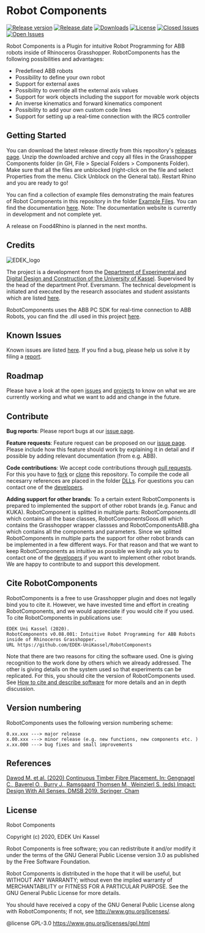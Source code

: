 # Robot Components
[![Release version](https://img.shields.io/github/v/release/RobotComponents/RobotComponents?include_prereleases&style=flat-square)]()
[![Release date](https://img.shields.io/github/release-date-pre/RobotComponents/RobotComponents?style=flat-square)]()
[![Downloads](https://img.shields.io/github/downloads/RobotComponents/RobotComponents/total?style=flat-square)]()
[![License](https://img.shields.io/github/license/RobotComponents/RobotComponents?style=flat-square)]()
[![Closed Issues](https://img.shields.io/github/issues-raw/RobotComponents/RobotComponents?style=flat-square)]()
[![Open Issues](https://img.shields.io/github/issues-closed-raw/RobotComponents/RobotComponents?style=flat-square)]()

Robot Components is a Plugin for intuitive Robot Programming for ABB robots inside of Rhinoceros Grasshopper. RobotComponents has the following possibilities and advantages: 

- Predefined ABB robots
- Possibility to define your own robot
- Support for external axes
- Possibility to override all the external axis values
- Support for work objects including the support for movable work objects
- An inverse kinematics and forward kinematics component
- Possibility to add your own custom code lines
- Support for setting up a real-time connection with the IRC5 controller

## Getting Started
You can download the latest release directly from this repository's [releases page](https://github.com/EDEK-UniKassel/RobotComponents/releases). Unzip the downloaded archive and copy all files in the Grasshopper Components folder (in GH, File > Special Folders > Components Folder). Make sure that all the files are unblocked (right-click on the file and select Properties from the menu. Click Unblock on the General tab). Restart Rhino and you are ready to go!

You can find a collection of example files demonstrating the main features of Robot Components in this repository in the folder [Example Files](https://github.com/EDEK-UniKassel/RobotComponents/tree/master/ExampleFiles). You can find the documentation [here](https://edek-unikassel.github.io/RobotComponents-Documentation/). Note: The documentation website is currently in development and not complete yet. 

A release on Food4Rhino is planned in the next months.

## Credits
![EDEK_logo](https://github.com/EDEK-UniKassel/RobotComponents/blob/master/Utility/181101_EDEK-LOGO-01.png)

The project is a development from the [Department of Experimental and Digital Design and Construction of the University of Kassel](https://edek.uni-kassel.de/). Supervised by the head of the department Prof. Eversmann. The technical development is initiated and executed by the research associates and student assistants which are listed [here](https://github.com/EDEK-UniKassel/RobotComponents/blob/master/AUTHORS.md).

RobotComponents uses the ABB PC SDK for real-time connection to ABB Robots, you can find the .dll used in this project [here](http://developercenter.robotstudio.com/landing).

## Known Issues
Known issues are listed [here](https://github.com/EDEK-UniKassel/RobotComponents/issues). If you find a bug, please help us solve it by filing a [report](https://github.com/EDEK-UniKassel/RobotComponents/issues/new).

## Roadmap
Please have a look at the open [issues](https://github.com/EDEK-UniKassel/RobotComponents/issues) and [projects](https://github.com/EDEK-UniKassel/RobotComponents/projects) to know on what we are currently working and what we want to add and change in the future.  

## Contribute
**Bug reports**: Please report bugs at our [issue page](https://github.com/EDEK-UniKassel/RobotComponents/issues). 

**Feature requests**: Feature request can be proposed on our [issue page](https://github.com/EDEK-UniKassel/RobotComponents/issues). Please include how this feature should work by explaining it in detail and if possible by adding relevant documentation (from e.g. ABB). 

**Code contributions**: We accept code contributions through [pull requests](https://help.github.com/en/github/collaborating-with-issues-and-pull-requests/about-pull-requests). For this you have to [fork](https://help.github.com/en/github/getting-started-with-github/fork-a-repo) or [clone](https://help.github.com/en/github/creating-cloning-and-archiving-repositories/cloning-a-repository) this repository. To compile the code all necesarry references are placed in the folder [DLLs](https://github.com/EDEK-UniKassel/RobotComponents/tree/master/DLLs). For questions you can contact one of the [developers](https://github.com/EDEK-UniKassel/RobotComponents/blob/master/AUTHORS.md). 

**Adding support for other brands**: To a certain extent RobotComponents is prepared to implemented the support of other robot brands (e.g. Fanuc and KUKA). RobotComponent is splitted in multiple parts: RobotComponents.dll which contains all the base classes, RobotComponentsGoos.dll which contains the Grasshopper wrapper classses and RobotComponentsABB.gha which contains all the components and parameters. Since we splitted RobotComponents in multiple parts the support for other robot brands can be implemented in a few different ways. For that reason and that we want to keep RobotComponents as intuitive as possible we kindly ask you to contact one of the [developers](https://github.com/EDEK-UniKassel/RobotComponents/blob/master/AUTHORS.md) if you want to implement other robot brands. We are happy to contribute to and support this development.

## Cite RobotComponents
RobotComponents is a free to use Grasshopper plugin and does not legally bind you to cite it. However, we have invested time and effort in creating RobotComponents, and we would appreciate if you would cite if you used. To cite RobotComponents in publications use:

```
EDEK Uni Kassel (2020).  
RobotComponents v0.08.001: Intuitive Robot Programming for ABB Robots inside of Rhinoceros Grasshopper. 
URL https://github.com/EDEK-UniKassel/RobotComponents
```

Note that there are two reasons for citing the software used. One is giving recognition to the work done by others which we already addressed. The other is giving details on the system used so that experiments can be replicated. For this, you should cite the version of RobotComponents used. See [How to cite and describe software](https://software.ac.uk/how-cite-software) for more details and an in depth discussion.

## Version numbering
RobotComponents uses the following version numbering scheme: 
```
0.xx.xxx ---> major release  
x.00.xxx ---> minor release (e.g. new functions, new components etc. )  
x.xx.000 ---> bug fixes and small improvements
```

## References
[Dawod M. et al. (2020) Continuous Timber Fibre Placement. In: Gengnagel C., Baverel O., Burry J., Ramsgaard Thomsen M., Weinzierl S. (eds) Impact: Design With All Senses. DMSB 2019. Springer, Cham](https://link.springer.com/chapter/10.1007/978-3-030-29829-6_36)

## License
Robot Components

Copyright (c) 2020, EDEK Uni Kassel

Robot Components is free software; you can redistribute it and/or modify it under the terms of the GNU General Public License version 3.0 as published by the Free Software Foundation. 

Robot Components is distributed in the hope that it will be useful, but WITHOUT ANY WARRANTY; without even the implied warranty of MERCHANTABILITY or FITNESS FOR A PARTICULAR PURPOSE. See the GNU General Public License for more details.

You should have received a copy of the GNU General Public License along with RobotComponents; If not, see <http://www.gnu.org/licenses/>.

@license GPL-3.0 <https://www.gnu.org/licenses/gpl.html>

